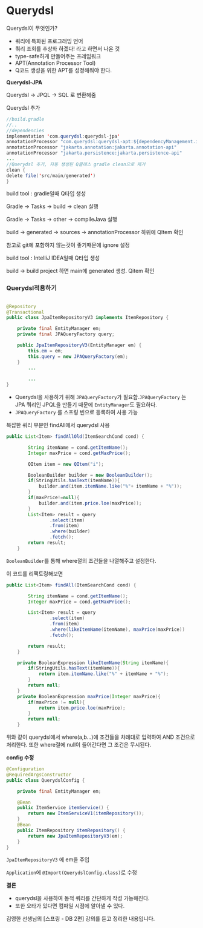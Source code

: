 # Querydsl

Querydsl이 무엇인가?

- 쿼리에 특화된 프로그래밍 언어
- 쿼리 조회를 추상화 하겠다! 라고 하면서 나온 것
- type-safe하게 만들어주는 프레임워크
- APT(Annotation Processor Tool)
- Q코드 생성을 위한 APT를 성정해줘야 한다.

**Querydsl-JPA**

Querydsl → JPQL → SQL 로 변환해줌

Querydsl 추가

```java
//build.gradle
//..
//dependencies
implementation 'com.querydsl:querydsl-jpa'
annotationProcessor "com.querydsl:querydsl-apt:${dependencyManagement.importedProperties['querydsl.version']}:jpa"
annotationProcessor "jakarta.annotation:jakarta.annotation-api"
annotationProcessor "jakarta.persistence:jakarta.persistence-api"
...
//Querydsl 추가, 자동 생성된 Q클래스 gradle clean으로 제거
clean {
delete file('src/main/generated')
}
```

build tool : gradle일때 Q타입 생성

Gradle → Tasks → build → clean 실행

Gradle → Tasks → other → compileJava 실행

build → generated → sources → annotationProcessor 하위에 QItem 확인

참고로 git에 포함하지 않는것이 좋기때문에 ignore 설정

build tool : IntelliJ IDEA일때 Q타입 생성

build → build project 하면 main에 generated 생성. Qitem 확인

### Querydsl적용하기

```java

@Repository
@Transactional
public class JpaItemRepositoryV3 implements ItemRepository {

    private final EntityManager em;
    private final JPAQueryFactory query;

    public JpaItemRepositoryV3(EntityManager em) {
        this.em = em;
        this.query = new JPAQueryFactory(em);
    }
		...
			
		...
}
```

- Querydsl을 사용하기 위해 `JPAQueryFactory`가 필요함.`JPAQueryFactory` 는 JPA 쿼리인 JPQL을 만들기 때문에 `EntityManager`도 필요하다.
- `JPAQueryFactory` 를 스프링 빈으로 등록하여 사용 가능

복잡한 쿼리 부분인 findAll에서 querydsl 사용

```java
public List<Item> findAllOld(ItemSearchCond cond) {

        String itemName = cond.getItemName();
        Integer maxPrice = cond.getMaxPrice();

        QItem item = new QItem("i");

        BooleanBuilder builder = new BooleanBuilder();
        if(StringUtils.hasText(itemName)){
            builder.and(item.itemName.like("%"+ itemName + "%"));
        }
        if(maxPrice!=null){
            builder.and(item.price.loe(maxPrice));
        }
        List<Item> result = query
                .select(item)
                .from(item)
                .where(builder)
                .fetch();
        return result;
    }
```

`BooleanBuilder`를 통해 where절의 조건들을 나열해주고 설정한다.

이 코드를 리팩토링해보면

```java
public List<Item> findAll(ItemSearchCond cond) {

        String itemName = cond.getItemName();
        Integer maxPrice = cond.getMaxPrice();

        List<Item> result = query
                .select(item)
                .from(item)
                .where(likeItemName(itemName), maxPrice(maxPrice))
                .fetch();

        return result;
    }

    private BooleanExpression likeItemName(String itemName){
        if(StringUtils.hasText(itemName)){
            return item.itemName.like("%" + itemName + "%");
        }
        return null;
    }
    private BooleanExpression maxPrice(Integer maxPrice){
        if(maxPrice != null){
            return item.price.loe(maxPrice);
        }
        return null;
    }
```

위와 같이 querydsl에서 where(a,b…)에 조건들을 차례대로 입력하여 AND 조건으로 처리한다. 또한 where절에 null이 들어간다면 그 조건은 무시된다.

**config 수정**

```java
@Configuration
@RequiredArgsConstructor
public class QuerydslConfig {

    private final EntityManager em;

    @Bean
    public ItemService itemService() {
        return new ItemServiceV1(itemRepository());
    }
    @Bean
    public ItemRepository itemRepository() {
        return new JpaItemRepositoryV3(em);
    }
}
```

`JpaItemRepositoryV3` 에 em을 주입

`Application`에 `@Import(QuerydslConfig.class)`로 수정

**결론**

- querydsl을 사용하여 동적 쿼리를 간단하게 작성 가능해진다.
- 또한 오타가 있다면 컴파일 시점에 알아낼 수 있다.

김영한 선생님의 [스프링 - DB 2편] 강의를 듣고 정리한 내용입니다.